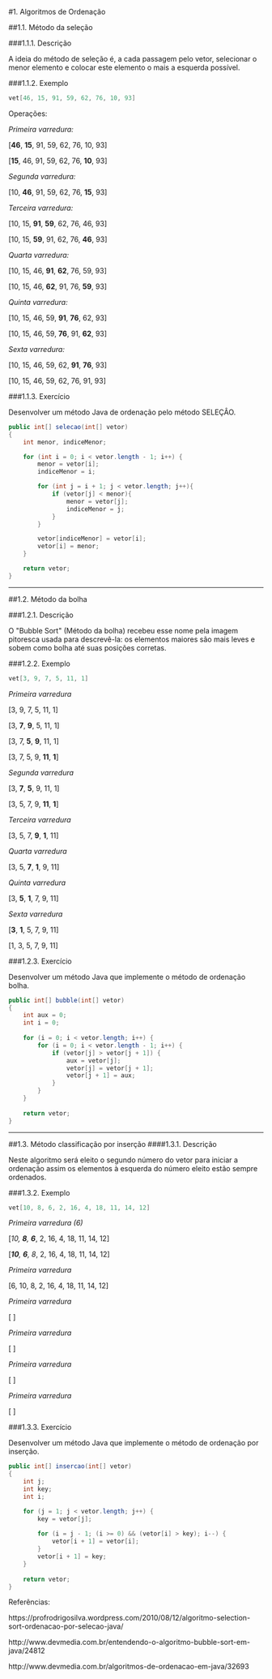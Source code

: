 #1. Algoritmos de Ordenação

##1.1. Método da seleção

###1.1.1. Descrição

<p>
A ideia do método de seleção é, a cada passagem pelo vetor, selecionar o menor elemento e colocar este elemento o mais a esquerda possível. 
</p>

###1.1.2. Exemplo

```java
vet[46, 15, 91, 59, 62, 76, 10, 93]
```

<p>Operações:</p>
<p><i>Primeira varredura: </i></p>
<p>[<strong>46</strong>, <strong>15</strong>, 91, 59, 62, 76, 10, 93]</p>
<p>[<strong>15</strong>, 46, 91, 59, 62, 76, <strong>10</strong>, 93]</p>
<p><i>Segunda varredura: </i></p>
<p>[10, <strong>46</strong>, 91, 59, 62, 76, <strong>15</strong>, 93]</p>
<p><i>Terceira varredura: </i></p>
<p>[10, 15, <strong>91</strong>, <strong>59</strong>, 62, 76, 46, 93]</p>
<p>[10, 15, <strong>59</strong>, 91, 62, 76, <strong>46</strong>, 93]</p>
<p><i>Quarta varredura: </i></p>
<p>[10, 15, 46, <strong>91</strong>, <strong>62</strong>, 76, 59, 93]</p>
<p>[10, 15, 46, <strong>62</strong>, 91, 76, <strong>59</strong>, 93]</p>
<p><i>Quinta varredura: </i></p>
<p>[10, 15, 46, 59, <strong>91</strong>, <strong>76</strong>, 62, 93]</p>
<p>[10, 15, 46, 59, <strong>76</strong>, 91, <strong>62</strong>, 93]</p>
<p><i>Sexta varredura: </i></p>
<p>[10, 15, 46, 59, 62, <strong>91</strong>, <strong>76</strong>, 93]</p>
<p>[10, 15, 46, 59, 62, 76, 91, 93]</p>

###1.1.3. Exercício

<p>
Desenvolver um método Java de ordenação pelo método SELEÇÂO.
</p>

```java
public int[] selecao(int[] vetor)
{
    int menor, indiceMenor;

    for (int i = 0; i < vetor.length - 1; i++) {
        menor = vetor[i];
        indiceMenor = i;

        for (int j = i + 1; j < vetor.length; j++){
            if (vetor[j] < menor){
                menor = vetor[j];
                indiceMenor = j;
            }
        }

        vetor[indiceMenor] = vetor[i];
        vetor[i] = menor;
    }

    return vetor;
}
```
---
##1.2. Método da bolha

###1.2.1. Descrição
<p>
O "Bubble Sort" (Método da bolha) recebeu esse nome pela imagem pitoresca usada para descrevê-la: os elementos maiores são mais leves e sobem como bolha até suas posições corretas.
</p>

###1.2.2. Exemplo
```java
vet[3, 9, 7, 5, 11, 1]
```
<p><i>Primeira varredura</i></p>
<p>[3, 9, 7, 5, 11, 1]</p>
<p>[3, <b>7</b>, <b>9</b>, 5, 11, 1]</p>
<p>[3, 7, <b>5</b>, <b>9</b>, 11, 1]</p>
<p>[3, 7, 5, 9, <b>11</b>, <b>1</b>]</p>
<p><i>Segunda varredura</i></p>
<p>[3, <b>7</b>, <b>5</b>, 9, 11, 1]</p>
<p>[3, 5, 7, 9, <b>11</b>, <b>1</b>]</p>
<p><i>Terceira varredura</i></p>
<p>[3, 5, 7, <b>9</b>, <b>1</b>, 11]</p>
<p><i>Quarta varredura</i></p>
<p>[3, 5, <b>7</b>, <b>1</b>, 9, 11]</p>
<p><i>Quinta varredura</i></p>
<p>[3, <b>5</b>, <b>1</b>, 7, 9, 11]</p>
<p><i>Sexta varredura</i></p>
<p>[<b>3</b>, <b>1</b>, 5, 7, 9, 11]</p>
<p>[1, 3, 5, 7, 9, 11]</p>

###1.2.3. Exercício
<p>
Desenvolver um método Java que implemente o método de ordenação bolha.
</p>

```java
public int[] bubble(int[] vetor)
{
    int aux = 0;
    int i = 0;
    
    for (i = 0; i < vetor.length; i++) {
        for (i = 0; i < vetor.length - 1; i++) {
            if (vetor[j] > vetor[j + 1]) {
                aux = vetor[j];
                vetor[j] = vetor[j + 1];
                vetor[j + 1] = aux;
            }
        }
    }
    
    return vetor;
}
```
---
##1.3. Método classificação por inserção
####1.3.1. Descrição
<p>
Neste algoritmo será eleito o segundo número do vetor para iniciar a ordenação assim os elementos à esquerda do número eleito estão sempre ordenados.
</p>

###1.3.2. Exemplo
```java
vet[10, 8, 6, 2, 16, 4, 18, 11, 14, 12]
```

<p><i>Primeira varredura (6)</i></p>
<p>[<i>10, <b>8</b>, <b>6</b></i>, 2, 16, 4, 18, 11, 14, 12]</p>
<p>[<i><b>10</b>, <b>6</b>, 8</i>, 2, 16, 4, 18, 11, 14, 12]</p>
<p><i>Primeira varredura</i></p>
<p>[6, 10, 8, 2, 16, 4, 18, 11, 14, 12]</p>
<p><i>Primeira varredura</i></p>
<p>[ ]</p>
<p><i>Primeira varredura</i></p>
<p>[ ]</p>
<p><i>Primeira varredura</i></p>
<p>[ ]</p>
<p><i>Primeira varredura</i></p>
<p>[ ]</p>

###1.3.3. Exercício
<p>
Desenvolver um método Java que implemente o método de ordenação por inserção.
</p>

```java
public int[] insercao(int[] vetor)
{
    int j;
    int key;
    int i;

    for (j = 1; j < vetor.length; j++) {
        key = vetor[j];
        
        for (i = j - 1; (i >= 0) && (vetor[i] > key); i--) {
            vetor[i + 1] = vetor[i];
        }
        vetor[i + 1] = key;
    }
    
    return vetor;
}
```

<p>Referências:</p>
<p>https://profrodrigosilva.wordpress.com/2010/08/12/algoritmo-selection-sort-ordenacao-por-selecao-java/</p>
<p>http://www.devmedia.com.br/entendendo-o-algoritmo-bubble-sort-em-java/24812</p>
<p>http://www.devmedia.com.br/algoritmos-de-ordenacao-em-java/32693</p>